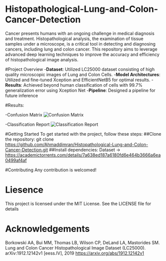 # Histopathological-Lung-and-Colon-Cancer-Detection
Cancer presents humans with an ongoing challenge in medical diagnosis and treatment. Histopathological analysis, the examination of tissue samples under a microscope, is a critical tool in detecting and diagnosing cancers, including lung and colon cancer. This repository aims to leverage advanced deep learning techniques to improve the accuracy and efficiency of histopathological image analysis.

#Project Overview
-**Dataset**: Utilized LC25000 dataset consisting of high quality microscopic images of Lung and Colon Cells.
-**Model Architectures**: Utilized and fine-tuned Xception and EfficientNetB5 for optimal results.
-**Results**: Achieved beyond human classification of cells with 99.7% generalization error using Xception Net
-**Pipeline**: Designed a pipeline for future inference

#Results:

-Confusion Matrix
![Confusion Matrix](https://github.com/user-attachments/assets/9d8f879d-1a97-4d41-8329-563b714cf3b5)

-Classification Report
![Classification Report](https://github.com/user-attachments/assets/a6dfbca3-f563-41ef-8319-6837628f8220)


#Getting Started
To get started with the project, follow these steps:
##Clone the repository:
git clone https://github.com/Ahmaddimran/Histopathological-Lung-and-Colon-Cancer-Detection.git
##Install dependencies:
Dataset -> https://academictorrents.com/details/7a638ed187a6180fd6e464b3666a6ea0499af4af

#Contributing
Any contribution is welcomed!

# Liesence
This project is licensed under the MIT License. See the LICENSE file for details

# Acknowledgements
Borkowski AA, Bui MM, Thomas LB, Wilson CP, DeLand LA, Mastorides SM. Lung and Colon Cancer Histopathological Image Dataset (LC25000). arXiv:1912.12142v1 [eess.IV], 2019
https://arxiv.org/abs/1912.12142v1
